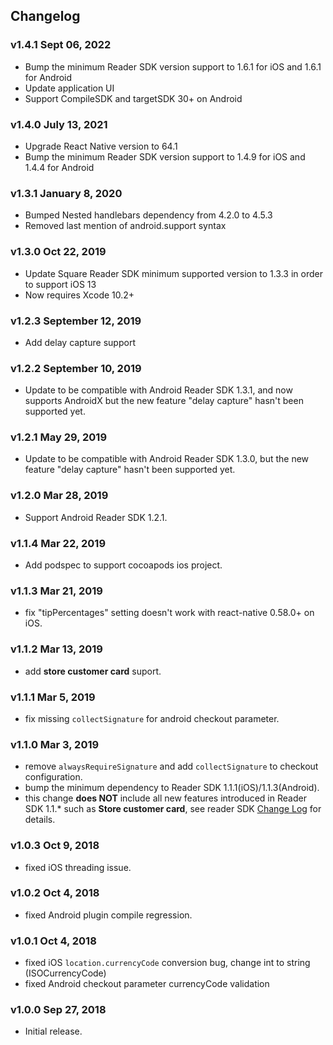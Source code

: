 ## Changelog

### v1.4.1 Sept 06, 2022

* Bump the minimum Reader SDK version support to 1.6.1 for iOS and 1.6.1 for Android
* Update application UI
* Support CompileSDK and targetSDK 30+ on Android

### v1.4.0 July 13, 2021

* Upgrade React Native version to 64.1
* Bump the minimum Reader SDK version support to 1.4.9 for iOS and 1.4.4 for Android

### v1.3.1 January 8, 2020

* Bumped Nested handlebars dependency from 4.2.0 to 4.5.3
* Removed last mention of android.support syntax

### v1.3.0 Oct 22, 2019

* Update Square Reader SDK minimum supported version to 1.3.3 in order to support iOS 13
* Now requires Xcode 10.2+

### v1.2.3 September 12, 2019

* Add delay capture support

### v1.2.2 September 10, 2019

* Update to be compatible with Android Reader SDK 1.3.1, and now supports AndroidX
  but the new feature "delay capture" hasn't been supported yet.

### v1.2.1 May 29, 2019

* Update to be compatible with Android Reader SDK 1.3.0,
  but the new feature "delay capture" hasn't been supported yet.

### v1.2.0 Mar 28, 2019

* Support Android Reader SDK 1.2.1.

### v1.1.4 Mar 22, 2019

* Add podspec to support cocoapods ios project.

### v1.1.3 Mar 21, 2019

* fix "tipPercentages" setting doesn't work with react-native 0.58.0+ on iOS.

### v1.1.2 Mar 13, 2019

* add **store customer card** suport.

### v1.1.1 Mar 5, 2019

* fix missing `collectSignature` for android checkout parameter.

### v1.1.0 Mar 3, 2019

* remove `alwaysRequireSignature` and add `collectSignature` to checkout configuration.
* bump the minimum dependency to Reader SDK 1.1.1(iOS)/1.1.3(Android).
* this change **does NOT** include all new features introduced in Reader SDK 1.1.* such as **Store customer card**, see reader SDK [Change Log](https://docs.connect.squareup.com/changelog/mobile-logs/2019-02-13) for details.

### v1.0.3 Oct 9, 2018

* fixed iOS threading issue.

### v1.0.2 Oct 4, 2018

* fixed Android plugin compile regression.

### v1.0.1 Oct 4, 2018

* fixed iOS `location.currencyCode` conversion bug, change int to string (ISOCurrencyCode)
* fixed Android checkout parameter currencyCode validation

### v1.0.0 Sep 27, 2018

* Initial release.
